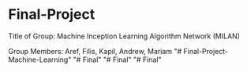 # Final-Project

Title of Group: Machine Inception Learning Algorithm Network (MILAN) 

Group Members: Aref, Filis, Kapil, Andrew, Mariam
"# Final-Project-Machine-Learning" 
"# Final" 
"# Final" 
"# Final" 
